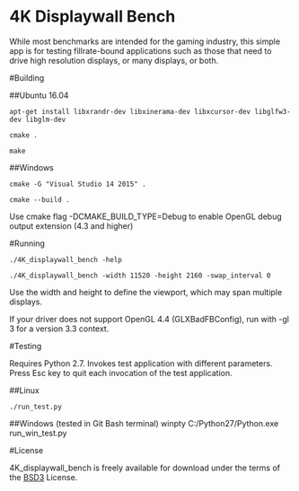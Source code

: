 
# 4K Displaywall Bench

While most benchmarks are intended for the gaming industry, this simple app is for testing fillrate-bound applications such as those that need to drive high resolution displays, or many displays, or both.

#Building

##Ubuntu 16.04

    apt-get install libxrandr-dev libxinerama-dev libxcursor-dev libglfw3-dev libglm-dev

    cmake .

    make
    
##Windows

    cmake -G "Visual Studio 14 2015" .

    cmake --build .

Use cmake flag -DCMAKE_BUILD_TYPE=Debug to enable OpenGL debug output extension (4.3 and higher)


#Running

    ./4K_displaywall_bench -help

    ./4K_displaywall_bench -width 11520 -height 2160 -swap_interval 0

Use the width and height to define the viewport, which may span multiple displays.

If your driver does not support OpenGL 4.4 (GLXBadFBConfig), run with -gl 3 for a version 3.3 context.

#Testing

Requires Python 2.7.  Invokes test application with different parameters.  Press Esc key to quit each invocation of the test application.

##Linux

    ./run_test.py

##Windows
(tested in Git Bash terminal)
    winpty C:/Python27/Python.exe run_win_test.py

#License

4K_displaywall_bench is freely available for download under the terms of the [BSD3](https://github.com/Oblong/4K_displaywall_bench/blob/master/COPYING "COPYING") License.
